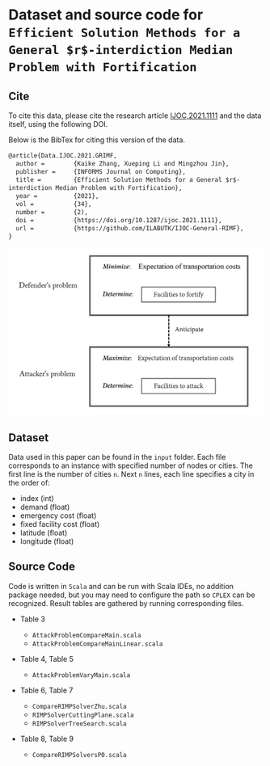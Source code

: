 # Dataset and source code for `Efficient Solution Methods for a General $r$-interdiction Median Problem with Fortification`

## Cite
To cite this data, please cite the research article [IJOC,2021.1111](https://pubsonline.informs.org/doi/10.1287/ijoc.2021.1111) and the data itself, using the following DOI.

Below is the BibTex for citing this version of the data.


  >
  ```
  @article{Data.IJOC.2021.GRIMF,
    author =        {Kaike Zhang, Xueping Li and Mingzhou Jin},
    publisher =     {INFORMS Journal on Computing},
    title =         {Efficient Solution Methods for a General $r$-interdiction Median Problem with Fortification},
    year =          {2021},
    vol =           {34},
    number =        {2),
    doi =           {https://doi.org/10.1287/ijoc.2021.1111},
    url =           {https://github.com/ILABUTK/IJOC-General-RIMF},
  } 
  ```

![Bi-level Problem](/bi-level_problem.png)


## Dataset 
Data used in this paper can be found in the `input` folder.
Each file corresponds to an instance with specified number of nodes or cities.
The first line is the number of cities `n`.
Next `n` lines, each line specifies a city in the order of:
 - index (int)
 - demand (float)
 - emergency cost (float)
 - fixed facility cost (float)
 - latitude (float)
 - longitude (float)

## Source Code 
Code is written in `Scala` and can be run with Scala IDEs, no addition package needed, but you may need to configure the path so `CPLEX` can be recognized. Result tables are gathered by running corresponding files.

- Table 3
   - `AttackProblemCompareMain.scala`
   - `AttackProblemCompareMainLinear.scala`

- Table 4, Table 5 
   - `AttackProblemVaryMain.scala`

- Table 6, Table 7
   - `CompareRIMPSolverZhu.scala`
   - `RIMPSolverCuttingPlane.scala`
   - `RIMPSolverTreeSearch.scala`
  
- Table 8, Table 9
   - `CompareRIMPSolversP0.scala`
